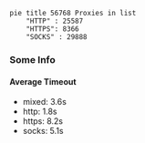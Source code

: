 
```mermaid
pie title 56768 Proxies in list
    "HTTP" : 25587
    "HTTPS": 8366
    "SOCKS" : 29888
```

### Some Info
#### Average Timeout

- mixed: 3.6s
- http: 1.8s
- https: 8.2s
- socks: 5.1s